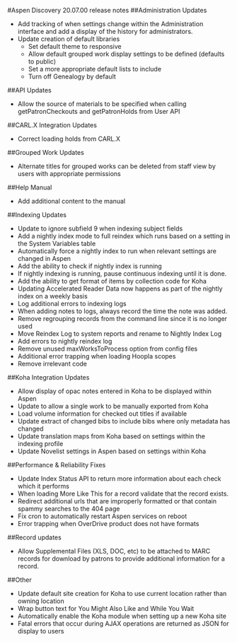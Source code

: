 #Aspen Discovery 20.07.00 release notes
##Administration Updates
- Add tracking of when settings change within the Administration interface and add a display of the history for administrators.
- Update creation of default libraries
  - Set default theme to responsive
  - Allow default grouped work display settings to be defined (defaults to public)
  - Set a more appropriate default lists to include
  - Turn off Genealogy by default

##API Updates
- Allow the source of materials to be specified when calling getPatronCheckouts and getPatronHolds from User API 

##CARL.X Integration Updates
- Correct loading holds from CARL.X

##Grouped Work Updates
- Alternate titles for grouped works can be deleted from staff view by users with appropriate permissions

##Help Manual 
- Add additional content to the manual 

##Indexing Updates
- Update to ignore subfield 9 when indexing subject fields
- Add a nightly index mode to full reindex which runs based on a setting in the System Variables table
- Automatically force a nightly index to run when relevant settings are changed in Aspen 
- Add the ability to check if nightly index is running
- If nightly indexing is running, pause continuous indexing until it is done. 
- Add the ability to get format of items by collection code for Koha
- Updating Accelerated Reader Data now happens as part of the nightly index on a weekly basis
- Log additional errors to indexing logs
- When adding notes to logs, always record the time the note was added. 
- Remove regrouping records from the command line since it is no longer used
- Move Reindex Log to system reports and rename to Nightly Index Log
- Add errors to nightly reindex log
- Remove unused maxWorksToProcess option from config files
- Additional error trapping when loading Hoopla scopes
- Remove irrelevant code

##Koha Integration Updates
- Allow display of opac notes entered in Koha to be displayed within Aspen
- Update to allow a single work to be manually exported from Koha
- Load volume information for checked out titles if available
- Update extract of changed bibs to include bibs where only metadata has changed
- Update translation maps from Koha based on settings within the indexing profile
- Update Novelist settings in Aspen based on settings within Koha

##Performance & Reliability Fixes
- Update Index Status API to return more information about each check which it performs
- When loading More Like This for a record validate that the record exists.
- Redirect additional urls that are improperly formatted or that contain spammy searches to the 404 page
- Fix cron to automatically restart Aspen services on reboot
- Error trapping when OverDrive product does not have formats

##Record updates
- Allow Supplemental Files (XLS, DOC, etc) to be attached to MARC records for download by patrons to provide additional information for a record. 

##Other
- Update default site creation for Koha to use current location rather than owning location
- Wrap button text for You Might Also Like and While You Wait
- Automatically enable the Koha module when setting up a new Koha site
- Fatal errors that occur during AJAX operations are returned as JSON for display to users
